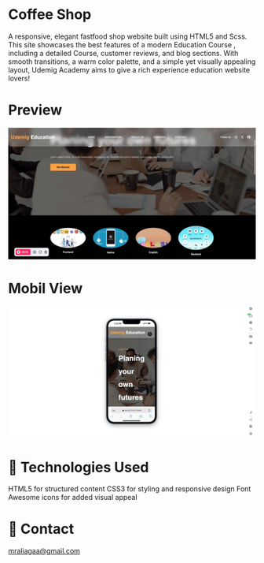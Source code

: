 <h1>Coffee Shop</h1>

<p>A responsive, elegant fastfood shop website built using HTML5 and Scss. This site showcases the best features of a modern Education Course , including a detailed Course, customer reviews, and blog sections. With smooth transitions, a warm color palette, and a simple yet visually appealing layout, Udemig Academy aims to give a rich experience education website lovers!</p>

<h1>Preview</h1>

![](./gif/web.gif)

<h1>Mobil View</h1>

![](./gif/mobil.gif)

<h1>🧰 Technologies Used</h1>

HTML5 for structured content
CSS3 for styling and responsive design
Font Awesome icons for added visual appeal

<h1>📧 Contact</h1>
<a href="#">mraliagaa@gmail.com</a>
